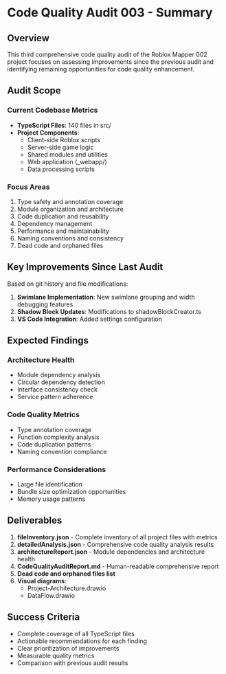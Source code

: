 # Code Quality Audit 003 - Summary

## Overview

This third comprehensive code quality audit of the Roblox Mapper 002 project focuses on assessing improvements since the previous audit and identifying remaining opportunities for code quality enhancement.

## Audit Scope

### Current Codebase Metrics
- **TypeScript Files**: 140 files in src/
- **Project Components**: 
  - Client-side Roblox scripts
  - Server-side game logic
  - Shared modules and utilities
  - Web application (_webapp/)
  - Data processing scripts

### Focus Areas
1. Type safety and annotation coverage
2. Module organization and architecture
3. Code duplication and reusability
4. Dependency management
5. Performance and maintainability
6. Naming conventions and consistency
7. Dead code and orphaned files

## Key Improvements Since Last Audit

Based on git history and file modifications:
1. **Swimlane Implementation**: New swimlane grouping and width debugging features
2. **Shadow Block Updates**: Modifications to shadowBlockCreator.ts
3. **VS Code Integration**: Added settings configuration

## Expected Findings

### Architecture Health
- Module dependency analysis
- Circular dependency detection
- Interface consistency check
- Service pattern adherence

### Code Quality Metrics
- Type annotation coverage
- Function complexity analysis
- Code duplication patterns
- Naming convention compliance

### Performance Considerations
- Large file identification
- Bundle size optimization opportunities
- Memory usage patterns

## Deliverables

1. **fileInventory.json** - Complete inventory of all project files with metrics
2. **detailedAnalysis.json** - Comprehensive code quality analysis results
3. **architectureReport.json** - Module dependencies and architecture health
4. **CodeQualityAuditReport.md** - Human-readable comprehensive report
5. **Dead code and orphaned files list**
6. **Visual diagrams**:
   - Project-Architecture.drawio
   - DataFlow.drawio

## Success Criteria

- Complete coverage of all TypeScript files
- Actionable recommendations for each finding
- Clear prioritization of improvements
- Measurable quality metrics
- Comparison with previous audit results